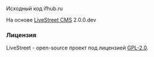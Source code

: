 Исходный код ifhub.ru

На основе [LiveStreet CMS](http://livestreetcms.ru) 2.0.0.dev

### Лицензия

LiveStreet - open-source проект под лицензией [GPL-2.0](http://opensource.org/licenses/GPL-2.0).
